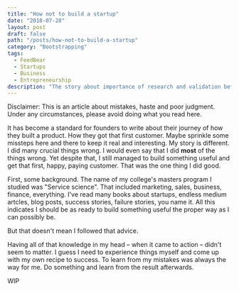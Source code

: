 ```yaml
---
title: "How not to build a startup"
date: "2018-07-28"
layout: post
draft: false
path: "/posts/how-not-to-build-a-startup"
category: "Bootstrapping"
tags:
  - FeedBear
  - Startups
  - Business
  - Entrepreneurship
description: "The story about importance of research and validation before code. The story about how I ignored everything I new about startups. The story about how it worked out in the end."
---
```


Disclaimer: This is an article about mistakes, haste and poor judgment. Under any circumstances, please avoid doing what you read here.

It has become a standard for founders to write about their journey of how they built a product. How they got that first customer. Maybe sprinkle some missteps here and there to keep it real and interesting. My story is different. I did many crucial things wrong. I would even say that I did **most** of the things wrong. Yet despite that, I still managed to build something useful and get that first, happy, paying customer. That was the one thing I did good.

First, some background. The name of my college's masters program I studied was "Service science". That included marketing, sales, business, finance, everything. I've read many books about startups, endless medium artcles, blog posts, success stories, failure stories, you name it. All this indicates I should be as ready to build something useful the proper way as I can possibly be.

But that doesn't mean I followed that advice.

Having all of that knowledge in my head – when it came to action – didn't seem to matter. I guess I need to experience things myself and come up with my own recipe to success. To learn from my mistakes was always the way for me. Do something and learn from the result afterwards.

WIP
